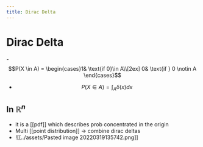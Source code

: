 ```yaml
---
title: Dirac Delta
---
```


# Dirac Delta
-$$P(X \in A) = \begin{cases}1& \text{if 0}\in A\\[2ex] 0& \text{if } 0 \notin A \end{cases}$$
- $$P(X \in A) = \int_{A}\delta(x)dx$$

## In $\mathbb{R}^{n}$
- it is a [[pdf]] which describes prob concentrated in the origin
- Multi [[point distribution]] -> combine dirac deltas
- ![[../assets/Pasted image 20220319135742.png]]










































